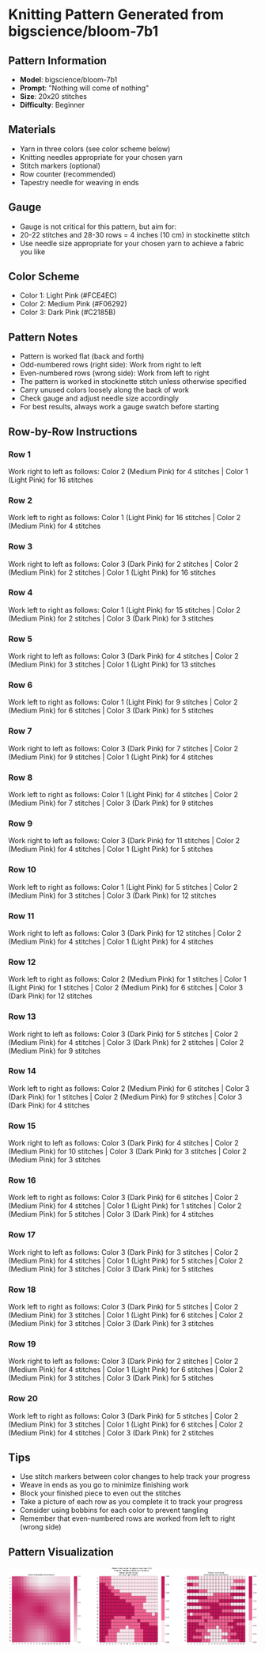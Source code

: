 # Knitting Pattern Generated from bigscience/bloom-7b1

## Pattern Information
- **Model**: bigscience/bloom-7b1
- **Prompt**: "Nothing will come of nothing"
- **Size**: 20x20 stitches
- **Difficulty**: Beginner

## Materials
- Yarn in three colors (see color scheme below)
- Knitting needles appropriate for your chosen yarn
- Stitch markers (optional)
- Row counter (recommended)
- Tapestry needle for weaving in ends

## Gauge
- Gauge is not critical for this pattern, but aim for:
- 20-22 stitches and 28-30 rows = 4 inches (10 cm) in stockinette stitch
- Use needle size appropriate for your chosen yarn to achieve a fabric you like

## Color Scheme
- Color 1: Light Pink (#FCE4EC)
- Color 2: Medium Pink (#F06292)
- Color 3: Dark Pink (#C2185B)

## Pattern Notes
- Pattern is worked flat (back and forth)
- Odd-numbered rows (right side): Work from right to left
- Even-numbered rows (wrong side): Work from left to right
- The pattern is worked in stockinette stitch unless otherwise specified
- Carry unused colors loosely along the back of work
- Check gauge and adjust needle size accordingly
- For best results, always work a gauge swatch before starting

## Row-by-Row Instructions

### Row 1
Work right to left as follows: Color 2 (Medium Pink) for 4 stitches | Color 1 (Light Pink) for 16 stitches

### Row 2
Work left to right as follows: Color 1 (Light Pink) for 16 stitches | Color 2 (Medium Pink) for 4 stitches

### Row 3
Work right to left as follows: Color 3 (Dark Pink) for 2 stitches | Color 2 (Medium Pink) for 2 stitches | Color 1 (Light Pink) for 16 stitches

### Row 4
Work left to right as follows: Color 1 (Light Pink) for 15 stitches | Color 2 (Medium Pink) for 2 stitches | Color 3 (Dark Pink) for 3 stitches

### Row 5
Work right to left as follows: Color 3 (Dark Pink) for 4 stitches | Color 2 (Medium Pink) for 3 stitches | Color 1 (Light Pink) for 13 stitches

### Row 6
Work left to right as follows: Color 1 (Light Pink) for 9 stitches | Color 2 (Medium Pink) for 6 stitches | Color 3 (Dark Pink) for 5 stitches

### Row 7
Work right to left as follows: Color 3 (Dark Pink) for 7 stitches | Color 2 (Medium Pink) for 9 stitches | Color 1 (Light Pink) for 4 stitches

### Row 8
Work left to right as follows: Color 1 (Light Pink) for 4 stitches | Color 2 (Medium Pink) for 7 stitches | Color 3 (Dark Pink) for 9 stitches

### Row 9
Work right to left as follows: Color 3 (Dark Pink) for 11 stitches | Color 2 (Medium Pink) for 4 stitches | Color 1 (Light Pink) for 5 stitches

### Row 10
Work left to right as follows: Color 1 (Light Pink) for 5 stitches | Color 2 (Medium Pink) for 3 stitches | Color 3 (Dark Pink) for 12 stitches

### Row 11
Work right to left as follows: Color 3 (Dark Pink) for 12 stitches | Color 2 (Medium Pink) for 4 stitches | Color 1 (Light Pink) for 4 stitches

### Row 12
Work left to right as follows: Color 2 (Medium Pink) for 1 stitches | Color 1 (Light Pink) for 1 stitches | Color 2 (Medium Pink) for 6 stitches | Color 3 (Dark Pink) for 12 stitches

### Row 13
Work right to left as follows: Color 3 (Dark Pink) for 5 stitches | Color 2 (Medium Pink) for 4 stitches | Color 3 (Dark Pink) for 2 stitches | Color 2 (Medium Pink) for 9 stitches

### Row 14
Work left to right as follows: Color 2 (Medium Pink) for 6 stitches | Color 3 (Dark Pink) for 1 stitches | Color 2 (Medium Pink) for 9 stitches | Color 3 (Dark Pink) for 4 stitches

### Row 15
Work right to left as follows: Color 3 (Dark Pink) for 4 stitches | Color 2 (Medium Pink) for 10 stitches | Color 3 (Dark Pink) for 3 stitches | Color 2 (Medium Pink) for 3 stitches

### Row 16
Work left to right as follows: Color 3 (Dark Pink) for 6 stitches | Color 2 (Medium Pink) for 4 stitches | Color 1 (Light Pink) for 1 stitches | Color 2 (Medium Pink) for 5 stitches | Color 3 (Dark Pink) for 4 stitches

### Row 17
Work right to left as follows: Color 3 (Dark Pink) for 3 stitches | Color 2 (Medium Pink) for 4 stitches | Color 1 (Light Pink) for 5 stitches | Color 2 (Medium Pink) for 3 stitches | Color 3 (Dark Pink) for 5 stitches

### Row 18
Work left to right as follows: Color 3 (Dark Pink) for 5 stitches | Color 2 (Medium Pink) for 3 stitches | Color 1 (Light Pink) for 6 stitches | Color 2 (Medium Pink) for 3 stitches | Color 3 (Dark Pink) for 3 stitches

### Row 19
Work right to left as follows: Color 3 (Dark Pink) for 2 stitches | Color 2 (Medium Pink) for 4 stitches | Color 1 (Light Pink) for 6 stitches | Color 2 (Medium Pink) for 3 stitches | Color 3 (Dark Pink) for 5 stitches

### Row 20
Work left to right as follows: Color 3 (Dark Pink) for 5 stitches | Color 2 (Medium Pink) for 3 stitches | Color 1 (Light Pink) for 6 stitches | Color 2 (Medium Pink) for 4 stitches | Color 3 (Dark Pink) for 2 stitches

## Tips
- Use stitch markers between color changes to help track your progress
- Weave in ends as you go to minimize finishing work
- Block your finished piece to even out the stitches
- Take a picture of each row as you complete it to track your progress
- Consider using bobbins for each color to prevent tangling
- Remember that even-numbered rows are worked from left to right (wrong side)

## Pattern Visualization
![Pattern Visualization](pattern_bloom_7b1_Nothing_will_come_of.png)